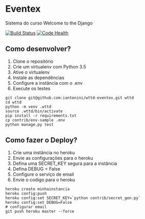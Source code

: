 # Eventex

Sistema do curso Welcome to the Django

[![Build Status](https://travis-ci.org/iantonini/wttd-eventex.svg?branch=master)](https://travis-ci.org/iantonini/wttd-eventex)
[![Code Health](https://landscape.io/github/iantonini/wttd-eventex/master/landscape.svg?style=flat)](https://landscape.io/github/iantonini/wttd-eventex/master)

## Como desenvolver?
1. Clone o repositório
2. Crie um virtualenv com Python 3.5
3. Ative o virtualenv
4. Instale as dependências
5. Configure a instância com o .env
6. Execute os testes

```console
git clone git@github.com:iantonini/wttd-eventex.git wttd
cd wttd
python -m venv .wttd
source .wttd/bin/activate
pip install -r requirements.txt
cp contrib/env-sample .env
python manage.py test
```

## Como fazer o Deploy?
1. Crie uma instância no heroku
2. Envie as configurações para o heroku
3. Defina uma SECRET_KEY segura para a instância
4. Defina DEBUG = False
5. Configure o serviço de email
6. Envie o codigo para o heroku

```console
heroku create minhainstancia
heroku config:push
heroku config:set SECRET_KEY=`python contrib/secret_gen.py`
heroku config:set DEBUG=False
# configurar email
git push heroku master --force
```
